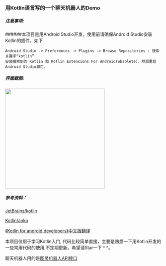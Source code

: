 ### 用Kotlin语言写的一个聊天机器人的Demo

##### 注意事项:
######本项目是用Android Studio开发，使用前请确保Android Studio安装Kotlin的插件，如下

	Android Studio -> Preferences -> Plugins -> Browse Repositories : 搜索关键字“kotlin”
	安装搜索到的 Kotlin 和 Kotlin Extensions For Android(obsolete)，然后重启Android Studio即可。


##### 界面截图:

<img src="https://github.com/ColorfulCat/ChatRobot/blob/master/screen_shoot.png" width="320" />



##### 参考资料：

[JetBrains/kotlin](https://github.com/JetBrains/kotlin)

[Kotlin/anko](https://github.com/Kotlin/anko)

[《Kotlin for android developers》中文版翻译](https://wangjiegulu.gitbooks.io/kotlin-for-android-developers-zh/content/index.html)

本项目仅用于学习Kotlin入门, 代码比较简单直接，主要是熟悉一下用Kotlin开发的一些常用代码的使用,不定期更新。希望请Star一下 ^ ^。

聊天机器人用的是[图灵机器人API接口](http://www.tuling123.com/)
